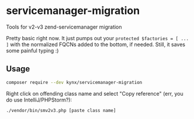 # servicemanager-migration
Tools for v2-v3 zend-servicemanager migration

Pretty basic right now. It just pumps out your `protected $factories = [ ... ]` with the normalized FQCNs added to the
bottom, if needed. Still, it saves some painful typing :)

## Usage

```bash
composer require --dev kynx/servicemanager-migration
```

Right click on offending class name and select "Copy reference" (err, you do use IntelliJ/PHPStorm?):

```bash
./vendor/bin/smv2v3.php [paste class name]
```

